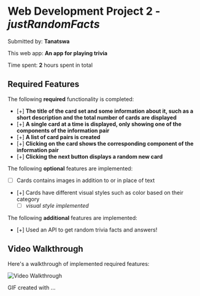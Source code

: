 # Web Development Project 2 - *justRandomFacts*

Submitted by: **Tanatswa**

This web app: **An app for playing trivia**

Time spent: **2** hours spent in total

## Required Features

The following **required** functionality is completed:

- [+] **The title of the card set and some information about it, such as a short description and the total number of cards are displayed**
- [+] **A single card at a time is displayed, only showing one of the components of the information pair**
- [+] **A list of card pairs is created**
- [+] **Clicking on the card shows the corresponding component of the information pair**
- [+] **Clicking the next button displays a random new card**

The following **optional** features are implemented:

- [ ] Cards contains images in addition to or in place of text
- [+] Cards have different visual styles such as color based on their category
  - [ ] *visual style implemented*

The following **additional** features are implemented:

* [+] Used an API to get random trivia facts and answers!

## Video Walkthrough

Here's a walkthrough of implemented required features:

<img src='https://imgur.com/EOQeitv.gif' title='Video Walkthrough' width='' alt='Video Walkthrough' />


<!-- Replace this with whatever GIF tool you used! -->
GIF created with ...  
<!-- Recommended tools:
Kap
## Notes

Describe any challenges encountered while building the app.
[+] Keeping track of history of cards posed some challenges.

## License

    Copyright [2023] [Tanatswa Manyakara]

    Licensed under the Apache License, Version 2.0 (the "License");
    you may not use this file except in compliance with the License.
    You may obtain a copy of the License at

        http://www.apache.org/licenses/LICENSE-2.0

    Unless required by applicable law or agreed to in writing, software
    distributed under the License is distributed on an "AS IS" BASIS,
    WITHOUT WARRANTIES OR CONDITIONS OF ANY KIND, either express or implied.
    See the License for the specific language governing permissions and
    limitations under the License.
